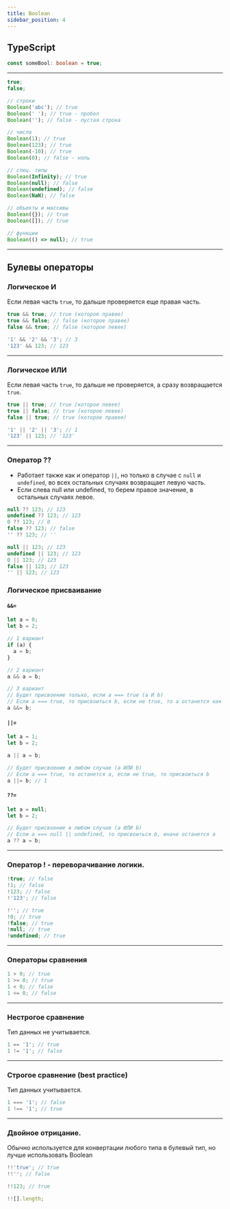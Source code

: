 ```yaml
---
title: Boolean
sidebar_position: 4
---
```


## TypeScript

```ts
const someBool: boolean = true;
```

---

```js
true;
false;

// строки
Boolean('abc'); // true
Boolean(' '); // true - пробел
Boolean(''); // false - пустая строка

// числа
Boolean(1); // true
Boolean(123); // true
Boolean(-10); // true
Boolean(0); // false - ноль

// спец. типы
Boolean(Infinity); // true
Boolean(null); // false
Boolean(undefined); // false
Boolean(NaN); // false

// объекты и массивы
Boolean({}); // true
Boolean([]); // true

// функции
Boolean(() => null); // true
```

---

## Булевы операторы

### Логическое И

Если левая часть `true`, то дальше проверяется еще правая часть.

```js
true && true; // true (которое правее)
true && false; // false (которое правее)
false && true; // false (которое левее)

'1' && '2' && '3'; // 3
'123' && 123; // 123
```

---

### Логическое ИЛИ

Если левая часть `true`, то дальше не проверяется, а сразу возвращается `true`.

```js
true || true; // true (которое левее)
true || false; // true (которое левее)
false || true; // true (которое правее)

'1' || '2' || '3'; // 1
'123' || 123; // '123'
```

---

### Оператор ??

- Работает также как и оператор `||`, но только в случае с `null` и `undefined`, во всех остальных случаях возвращает левую часть.
- Если слева null или undefined, то берем правое значение, в остальных случаях левое.

```js
null ?? 123; // 123
undefined ?? 123; // 123
0 ?? 123; // 0
false ?? 123; // false
'' ?? 123; // ''
```

```js
null || 123; // 123
undefined || 123; // 123
0 || 123; // 123
false || 123; // 123
'' || 123; // 123
```

### Логическое присваивание

#### `&&=`

```js
let a = 0;
let b = 2;

// 1 вариант
if (a) {
  a = b;
}

// 2 вариант
a && a = b;

// 3 вариант
// Будет присвоение только, если a === true (a И b)
// Если a === true, то присвоиться b, если не true, то a останется как есть
a &&= b;
```

#### `||=`

```js
let a = 1;
let b = 2;

a || a = b;

// Будет присвоение в любом случае (a ИЛИ b)
// Если a === true, то останется a, если не true, то присвоиться b
a ||= b; // 1
```

#### `??=`

```js
let a = null;
let b = 2;

// Будет присвоение в любом случае (a ИЛИ b)
// Если a === null || undefined, то присвоиться b, иначе останется a
a ?? a = b;
```

---

### Оператор **!** - переворачивание логики.

```js
!true; // false
!1; // false
!123; // false
!'123'; // false

!''; // true
!0; // true
!false; // true
!null; // true
!undefined; // true
```

---

### Операторы сравнения

```js
1 > 0; // true
1 >= 0; // true
1 < 0; // false
1 <= 0; // false
```

---

### Нестрогое сравнение

Тип данных не учитывается.

```js
1 == '1'; // true
1 != '1'; // false
```

---

### Строгое сравнение (best practice)

Тип данных учитывается.

```js
1 === '1'; // false
1 !== '1'; // true
```

---

### Двойное отрицание.

Обычно используется для конвертации любого типа в булевый тип, но лучше использовать Boolean

```js
!!'true'; // true
!!''; // false

!!123; // true

!![].length;
```
